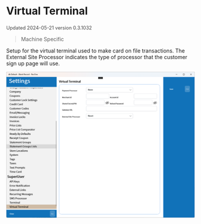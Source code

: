 # Virtual Terminal
<span style="font-size:.8rem;opacity:.8">Updated 2024-05-21 version 0.3.1032</span>

> Machine Specific

Setup for the virtual terminal used to make card on file transactions. The External Site Processor indicates the type of processor that the customer sign up page will use.

![Virtual Terminal](../../../.attachments/Documentation/VirtualTerminal.png "Virtual Terminal")